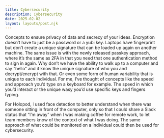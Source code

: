 ```yaml
---
title: Cybersecurity
description: Cybersecurity
date: 2025-02-02
layout: layouts/post.njk
---
```


Concepts to ensure privacy of data and secrecy of your ideas.
Encryption doesn’t have to just be a password or a yubi key. Laptops have fingerprint but don’t create a unique signature that can be loaded up again on another machine. The same issue is with the newly released passkey approach, where it’s the same as 2FA in that you need that one authentication method to sign in again. Why don’t we have the ability to walk up to a computer and say “hello” and it know the unique signature of who you and decrypt/encrypt with that. Or even some form of human variability that is unique to each individual. For me, I’ve thought of concepts like the speed and approach you’d type on a keyboard for example. The speed in which you’d interact or the unique wasy you’d use specific keys and fingers typing.

For Holopod, I used face detection to better understand when there was someone sitting in front of the computer, only so that I could share a Slack status that “I’m away” when I was making coffee for remote work, to let team members know of the context of what I was doing. The same approach of what could be monitored on a individual could then be used for cybersecurity.
